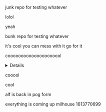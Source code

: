 junk repo for testing whatever

lolol

yeah

bunk repo for testing whatever


it's cool you can mess with it go for it

cooooooooooooooooooool

<details>some stuff</details>


cooool

cool

alf is back
in pog form

everything is coming up milhouse
1613770699
